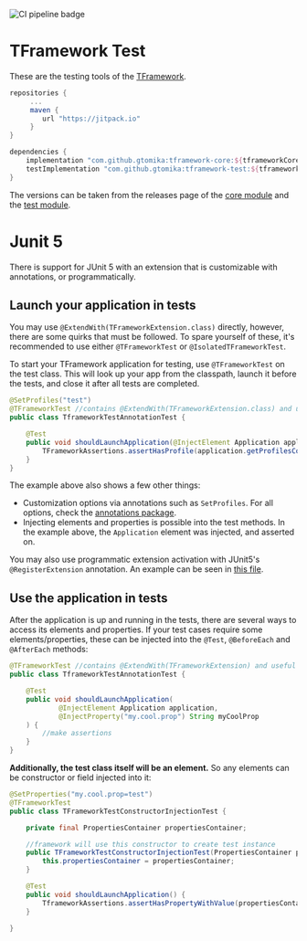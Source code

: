 ![CI pipeline badge](https://github.com/Gtomika/tframework-test/actions/workflows/ci-pipeline.yaml/badge.svg)

# TFramework Test

These are the testing tools of the [TFramework](https://github.com/Gtomika/tframework-core).

```gradle
repositories {
     ...
     maven {
        url "https://jitpack.io"
     }
}

dependencies {
    implementation "com.github.gtomika:tframework-core:${tframeworkCoreVersion}"
    testImplementation "com.github.gtomika:tframework-test:${tframeworkTestVersion}"
}
```

The versions can be taken from the releases page of the [core module](https://github.com/Gtomika/tframework-core/releases)
and the [test module](https://github.com/Gtomika/tframework-test/releases).

# Junit 5

There is support for JUnit 5 with an extension that is customizable with annotations, or programmatically.

## Launch your application in tests

You may use `@ExtendWith(TFrameworkExtension.class)` directly, however, there are some quirks that must be followed. To spare
yourself of these, it's recommended to use either `@TFrameworkTest` or `@IsolatedTFrameworkTest`.

To start your TFramework application for testing, use `@TFrameworkTest` on the test class. This will look up your
app from the classpath, launch it before the tests, and close it after all tests are completed.

```java
@SetProfiles("test")
@TFrameworkTest //contains @ExtendWith(TFrameworkExtension.class) and useful configurations
public class TframeworkTestAnnotationTest {

    @Test
    public void shouldLaunchApplication(@InjectElement Application application) {
        TFrameworkAssertions.assertHasProfile(application.getProfilesContainer(), "test");
    }
}
```

The example above also shows a few other things:

- Customization options via annotations such as `SetProfiles`. For all options, check the
[annotations package](./src/main/java/org/tframework/test/commons/annotations).
- Injecting elements and properties is possible into the test methods. In the example above, the `Application`
element was injected, and asserted on.

You may also use programmatic extension activation with JUnit5's `@RegisterExtension` annotation. An example can be
seen in [this file](./src/test/java/org/tframework/test/junit5/TFrameworkExtensionProgrammaticTest.java).

## Use the application in tests

After the application is up and running in the tests, there are several ways to access its elements and properties. If
your test cases require some elements/properties, these can be injected into the `@Test`, `@BeforeEach` and `@AfterEach` methods:

```java
@TFrameworkTest //contains @ExtendWith(TFrameworkExtension) and useful configurations
public class TframeworkTestAnnotationTest {

    @Test
    public void shouldLaunchApplication(
            @InjectElement Application application,
            @InjectProperty("my.cool.prop") String myCoolProp
    ) {
        //make assertions
    }
}
```

**Additionally, the test class itself will be an element.** So any elements can be constructor or
field injected into it:

```java
@SetProperties("my.cool.prop=test")
@TFrameworkTest
public class TFrameworkTestConstructorInjectionTest {

    private final PropertiesContainer propertiesContainer;

    //framework will use this constructor to create test instance
    public TFrameworkTestConstructorInjectionTest(PropertiesContainer propertiesContainer) {
        this.propertiesContainer = propertiesContainer;
    }

    @Test
    public void shouldLaunchApplication() {
        TframeworkAssertions.assertHasPropertyWithValue(propertiesContainer, "my.cool.prop", "test");
    }

}
```

